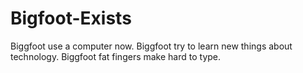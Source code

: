 # Bigfoot-Exists

Biggfoot use a computer now. Biggfoot try to learn new things about technology.
Biggfoot fat fingers make hard to type.

